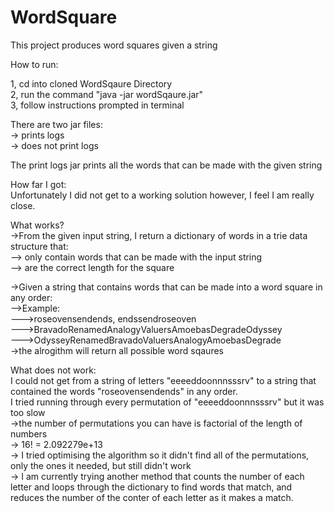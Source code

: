 # WordSquare
This project produces word squares given a string  
  
How to run:  
  
1, cd into cloned WordSqaure Directory  
2, run the command "java -jar wordSqaure.jar"    
3, follow instructions prompted in terminal  

There are two jar files:  
-> prints logs  
-> does not print logs  
  
The print logs jar prints all the words that can be made with the given string  
  
How far I got:  
Unfortunately I did not get to a working solution however, I feel I am really close.  
  
What works?  
->From the given input string, I return a dictionary of words in a trie data structure that:  
--> only contain words that can be made with the input string  
--> are the correct length for the square  
  
->Given a string that contains words that can be made into a word square in any order:  
-->Example:  
--->roseovensendends, endssendroseoven  
--->BravadoRenamedAnalogyValuersAmoebasDegradeOdyssey  
--->OdysseyRenamedBravadoValuersAnalogyAmoebasDegrade   
->the alrogithm will return all possible word sqaures  
  
What does not work:  
I could not get from a string of letters "eeeeddoonnnsssrv" to a string that contained the words "roseovensendends" in any order.  
I tried running through every permutation of "eeeeddoonnnsssrv" but it was too slow  
->the number of permutations you can have is factorial of the length of numbers  
-> 16! = 2.092279e+13  
-> I tried optimising the algorithm so it didn't find all of the permutations, only the ones it needed, but still didn't work  
-> I am currently trying another method that counts the number of each letter and loops through the dictionary to find words that match, and reduces the number of the conter of each letter as it makes a match.  
